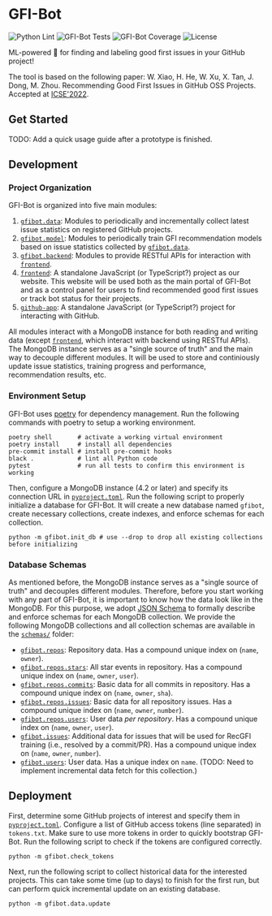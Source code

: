 # GFI-Bot

![Python Lint](https://github.com/osslab-pku/gfi-bot/actions/workflows/python-lint.yml/badge.svg)
![GFI-Bot Tests](https://github.com/osslab-pku/gfi-bot/actions/workflows/test-gfi-bot.yml/badge.svg)
![GFI-Bot Coverage](https://img.shields.io/codecov/c/github/osslab-pku/gfi-bot?label=GFI-Bot%20Coverage)
![License](https://img.shields.io/github/license/osslab-pku/gfi-bot?label=License)

ML-powered 🤖 for finding and labeling good first issues in your GitHub project!

The tool is based on the following paper:
W. Xiao, H. He, W. Xu, X. Tan, J. Dong, M. Zhou. Recommending Good First Issues in GitHub OSS Projects. Accepted at [ICSE'2022](https://conf.researchr.org/home/icse-2022).

## Get Started

TODO: Add a quick usage guide after a prototype is finished.

## Development

### Project Organization

GFI-Bot is organized into five main modules:

1. [`gfibot.data`](gfibot/data): Modules to periodically and incrementally collect latest issue statistics on registered GitHub projects.
2. [`gfibot.model`](gfibot/data): Modules to periodically train GFI recommendation models based on issue statistics collected by [`gfibot.data`](gfibot/data).
3. [`gfibot.backend`](gfibot/backend): Modules to provide RESTful APIs for interaction with [`frontend`](frontend).
4. [`frontend`](frontend): A standalone JavaScript (or TypeScript?) project as our website. This website will be used both as the main portal of GFI-Bot and as a control panel for users to find recommended good first issues or track bot status for their projects.
5. [`github-app`](github-app): A standalone JavaScript (or TypeScript?) project for interacting with GitHub.

All modules interact with a MongoDB instance for both reading and writing data (except [`frontend`](frontend), which interact with backend using RESTful APIs). The MongoDB instance serves as a "single source of truth" and the main way to decouple different modules. It will be used to store and continiously update issue statistics, training progress and performance, recommendation results, etc.

### Environment Setup

GFI-Bot uses [poetry](https://python-poetry.org/) for dependency management. Run the following commands with poetry to setup a working environment.

```shell script
poetry shell       # activate a working virtual environment
poetry install     # install all dependencies
pre-commit install # install pre-commit hooks
black .            # lint all Python code
pytest             # run all tests to confirm this environment is working
```

Then, configure a MongoDB instance (4.2 or later) and specify its connection URL in [`pyproject.toml`](pyproject.toml). Run the following script to properly initialize a database for GFI-Bot. It will create a new database named `gfibot`, create necessary collections, create indexes, and enforce schemas for each collection.

```shell script
python -m gfibot.init_db # use --drop to drop all existing collections before initializing
```

### Database Schemas

As mentioned before, the MongoDB instance serves as a "single source of truth" and decouples different modules. Therefore, before you start working with any part of GFI-Bot, it is important to know how the data look like in the MongoDB. For this purpose, we adopt [JSON Schema](https://json-schema.org) to formally describe and enforce schemas for each MongoDB collection. We provide the following MongoDB collections and all collection schemas are available in the [`schemas/`](schemas) folder:

* [`gfibot.repos`](schemas/repos.json): Repository data. Has a compound unique index on (`name`, `owner`).
* [`gfibot.repos.stars`](schemas/repos.stars.json): All star events in repository. Has a compound unique index on (`name`, `owner`, `user`).
* [`gfibot.repos.commits`](schemas/repos.commits.json): Basic data for all commits in repository. Has a compound unique index on (`name`, `owner`, `sha`).
* [`gfibot.repos.issues`](schemas/repos.issues.json): Basic data for all repository issues. Has a compound unique index on (`name`, `owner`, `number`).
* [`gfibot.repos.users`](schemas/repos.users.json): User data *per repository*. Has a compound unique index on (`name`, `owner`, `user`).
* [`gfibot.issues`](schemas/issues.json): Additional data for issues that will be used for RecGFI training (i.e., resolved by a commit/PR). Has a compound unique index on (`name`, `owner`, `number`).
* [`gfibot.users`](schemas/users.json): User data. Has a unique index on `name`. (TODO: Need to implement incremental data fetch for this collection.)

## Deployment

First, determine some GitHub projects of interest and specify them in [`pyproject.toml`](pyproject.toml). Configure a list of GitHub access tokens (line separated) in `tokens.txt`. Make sure to use more tokens in order to quickly bootstrap GFI-Bot. Run the following script to check if the tokens are configured correctly.

```shell script
python -m gfibot.check_tokens
```

Next, run the following script to collect historical data for the interested projects. This can take some time (up to days) to finish for the first run, but can perform quick incremental update on an existing database.

```shell script
python -m gfibot.data.update
```
